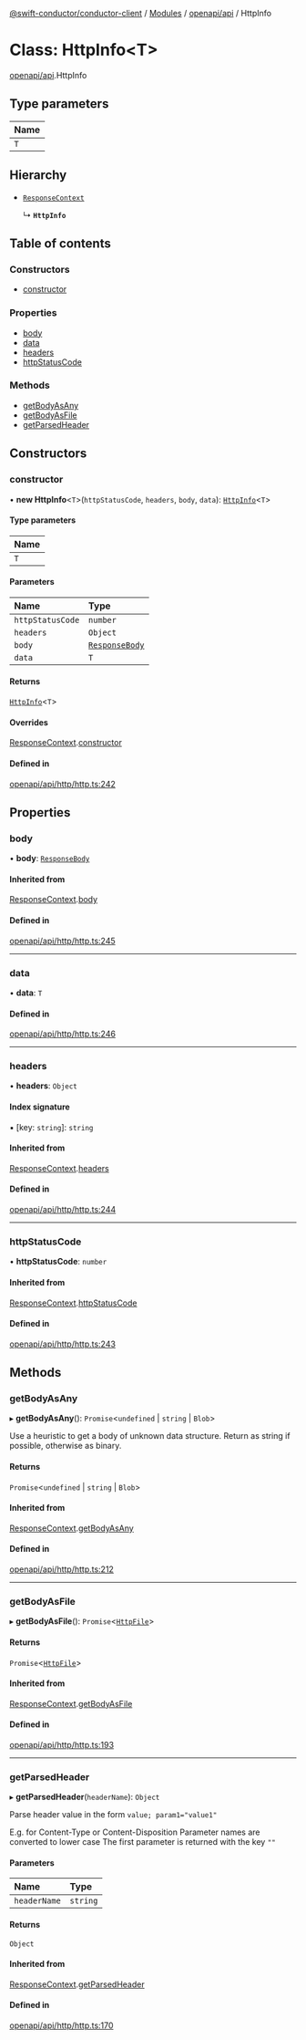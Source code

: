 [@swift-conductor/conductor-client](../README.md) / [Modules](../modules.md) / [openapi/api](../modules/openapi_api.md) / HttpInfo

# Class: HttpInfo\<T\>

[openapi/api](../modules/openapi_api.md).HttpInfo

## Type parameters

| Name |
| :------ |
| `T` |

## Hierarchy

- [`ResponseContext`](openapi_api.ResponseContext.md)

  ↳ **`HttpInfo`**

## Table of contents

### Constructors

- [constructor](openapi_api.HttpInfo.md#constructor)

### Properties

- [body](openapi_api.HttpInfo.md#body)
- [data](openapi_api.HttpInfo.md#data)
- [headers](openapi_api.HttpInfo.md#headers)
- [httpStatusCode](openapi_api.HttpInfo.md#httpstatuscode)

### Methods

- [getBodyAsAny](openapi_api.HttpInfo.md#getbodyasany)
- [getBodyAsFile](openapi_api.HttpInfo.md#getbodyasfile)
- [getParsedHeader](openapi_api.HttpInfo.md#getparsedheader)

## Constructors

### constructor

• **new HttpInfo**\<`T`\>(`httpStatusCode`, `headers`, `body`, `data`): [`HttpInfo`](openapi_api.HttpInfo.md)\<`T`\>

#### Type parameters

| Name |
| :------ |
| `T` |

#### Parameters

| Name | Type |
| :------ | :------ |
| `httpStatusCode` | `number` |
| `headers` | `Object` |
| `body` | [`ResponseBody`](../interfaces/openapi_api.ResponseBody.md) |
| `data` | `T` |

#### Returns

[`HttpInfo`](openapi_api.HttpInfo.md)\<`T`\>

#### Overrides

[ResponseContext](openapi_api.ResponseContext.md).[constructor](openapi_api.ResponseContext.md#constructor)

#### Defined in

[openapi/api/http/http.ts:242](https://github.com/swift-conductor/conductor-client-typescript/blob/9866b7c/openapi/api/http/http.ts#L242)

## Properties

### body

• **body**: [`ResponseBody`](../interfaces/openapi_api.ResponseBody.md)

#### Inherited from

[ResponseContext](openapi_api.ResponseContext.md).[body](openapi_api.ResponseContext.md#body)

#### Defined in

[openapi/api/http/http.ts:245](https://github.com/swift-conductor/conductor-client-typescript/blob/9866b7c/openapi/api/http/http.ts#L245)

___

### data

• **data**: `T`

#### Defined in

[openapi/api/http/http.ts:246](https://github.com/swift-conductor/conductor-client-typescript/blob/9866b7c/openapi/api/http/http.ts#L246)

___

### headers

• **headers**: `Object`

#### Index signature

▪ [key: `string`]: `string`

#### Inherited from

[ResponseContext](openapi_api.ResponseContext.md).[headers](openapi_api.ResponseContext.md#headers)

#### Defined in

[openapi/api/http/http.ts:244](https://github.com/swift-conductor/conductor-client-typescript/blob/9866b7c/openapi/api/http/http.ts#L244)

___

### httpStatusCode

• **httpStatusCode**: `number`

#### Inherited from

[ResponseContext](openapi_api.ResponseContext.md).[httpStatusCode](openapi_api.ResponseContext.md#httpstatuscode)

#### Defined in

[openapi/api/http/http.ts:243](https://github.com/swift-conductor/conductor-client-typescript/blob/9866b7c/openapi/api/http/http.ts#L243)

## Methods

### getBodyAsAny

▸ **getBodyAsAny**(): `Promise`\<`undefined` \| `string` \| `Blob`\>

Use a heuristic to get a body of unknown data structure.
Return as string if possible, otherwise as binary.

#### Returns

`Promise`\<`undefined` \| `string` \| `Blob`\>

#### Inherited from

[ResponseContext](openapi_api.ResponseContext.md).[getBodyAsAny](openapi_api.ResponseContext.md#getbodyasany)

#### Defined in

[openapi/api/http/http.ts:212](https://github.com/swift-conductor/conductor-client-typescript/blob/9866b7c/openapi/api/http/http.ts#L212)

___

### getBodyAsFile

▸ **getBodyAsFile**(): `Promise`\<[`HttpFile`](../modules/openapi_api.md#httpfile)\>

#### Returns

`Promise`\<[`HttpFile`](../modules/openapi_api.md#httpfile)\>

#### Inherited from

[ResponseContext](openapi_api.ResponseContext.md).[getBodyAsFile](openapi_api.ResponseContext.md#getbodyasfile)

#### Defined in

[openapi/api/http/http.ts:193](https://github.com/swift-conductor/conductor-client-typescript/blob/9866b7c/openapi/api/http/http.ts#L193)

___

### getParsedHeader

▸ **getParsedHeader**(`headerName`): `Object`

Parse header value in the form `value; param1="value1"`

E.g. for Content-Type or Content-Disposition
Parameter names are converted to lower case
The first parameter is returned with the key `""`

#### Parameters

| Name | Type |
| :------ | :------ |
| `headerName` | `string` |

#### Returns

`Object`

#### Inherited from

[ResponseContext](openapi_api.ResponseContext.md).[getParsedHeader](openapi_api.ResponseContext.md#getparsedheader)

#### Defined in

[openapi/api/http/http.ts:170](https://github.com/swift-conductor/conductor-client-typescript/blob/9866b7c/openapi/api/http/http.ts#L170)
